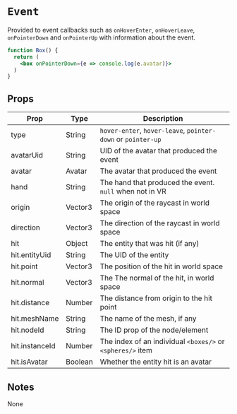 # `Event`

Provided to event callbacks such as `onHoverEnter`, `onHoverLeave`, `onPointerDown` and `onPointerUp` with information about the event.

```jsx
function Box() {
  return (
    <box onPointerDown={e => console.log(e.avatar)}>
  )
}
```

## Props

| Prop           | Type    | Description                                                  |
| -------------- | ------- | ------------------------------------------------------------ |
| type           | String  | `hover-enter`, `hover-leave`, `pointer-down` or `pointer-up` |
| avatarUid      | String  | UID of the avatar that produced the event                    |
| avatar         | Avatar  | The avatar that produced the event                           |
| hand           | String  | The hand that produced the event. `null` when not in VR      |
| origin         | Vector3 | The origin of the raycast in world space                     |
| direction      | Vector3 | The direction of the raycast in world space                  |
| hit            | Object  | The entity that was hit (if any)                             |
| hit.entityUid  | String  | The UID of the entity                                        |
| hit.point      | Vector3 | The position of the hit in world space                       |
| hit.normal     | Vector3 | The The normal of the hit, in world space                    |
| hit.distance   | Number  | The distance from origin to the hit point                    |
| hit.meshName   | String  | The name of the mesh, if any                                 |
| hit.nodeId     | String  | The ID prop of the node/element                              |
| hit.instanceId | Number  | The index of an individual `<boxes/>` or `<spheres/>` item   |
| hit.isAvatar   | Boolean | Whether the entity hit is an avatar                          |

## Notes

None
